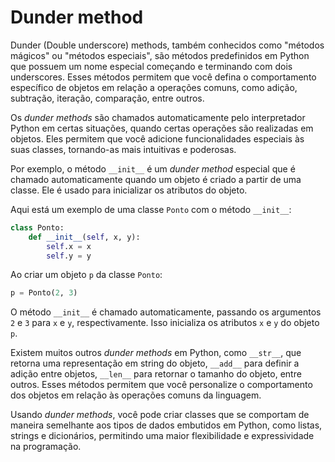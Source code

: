 # Dunder method

Dunder (Double underscore) methods, também conhecidos como "métodos mágicos" ou "métodos especiais", são métodos predefinidos em Python que possuem um nome especial começando e terminando com dois underscores. Esses métodos permitem que você defina o comportamento específico de objetos em relação a operações comuns, como adição, subtração, iteração, comparação, entre outros.

Os _dunder methods_ são chamados automaticamente pelo interpretador Python em certas situações, quando certas operações são realizadas em objetos. Eles permitem que você adicione funcionalidades especiais às suas classes, tornando-as mais intuitivas e poderosas.

Por exemplo, o método `__init__` é um _dunder method_ especial que é chamado automaticamente quando um objeto é criado a partir de uma classe. Ele é usado para inicializar os atributos do objeto.

Aqui está um exemplo de uma classe `Ponto` com o método `__init__`:

```python
class Ponto:
    def __init__(self, x, y):
        self.x = x
        self.y = y
```

Ao criar um objeto `p` da classe `Ponto`:

```python
p = Ponto(2, 3)
```

O método `__init__` é chamado automaticamente, passando os argumentos `2` e `3` para `x` e `y`, respectivamente. Isso inicializa os atributos `x` e `y` do objeto `p`.

Existem muitos outros _dunder methods_ em Python, como `__str__`, que retorna uma representação em string do objeto, `__add__` para definir a adição entre objetos, `__len__` para retornar o tamanho do objeto, entre outros. Esses métodos permitem que você personalize o comportamento dos objetos em relação às operações comuns da linguagem.

Usando _dunder methods_, você pode criar classes que se comportam de maneira semelhante aos tipos de dados embutidos em Python, como listas, strings e dicionários, permitindo uma maior flexibilidade e expressividade na programação.